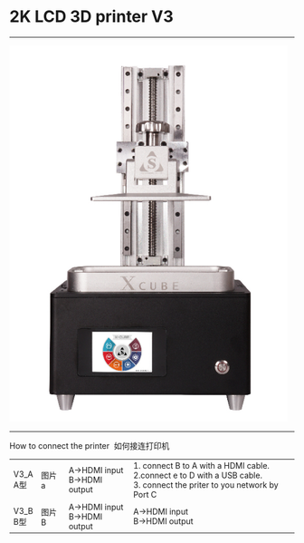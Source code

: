 
2K LCD 3D printer V3
===
<hr>

![Image text](https://raw.githubusercontent.com/stekstudio/stek_LCD_3D_printer/master/xCubeV3/v3_jpg.png)

<hr>
How to connect the printer  如何接连打印机
<table>
<tbody>
<tr>
<td>V3_A <br>   A型</td>
<td> 图片a</td>
<td>A->HDMI input <br> B->HDMI output </td>
<td>1. connect B to A with a HDMI cable.<br> 2.connect e to D with a USB cable. <br> 3. connect the priter to you network by Port C </td>
</tr>
<tr>
<td>V3_B <br>   B型</td>
<td>图片B</td>
<td>A->HDMI input <br> B->HDMI output </td>
<td>A->HDMI input <br> B->HDMI output </td>
</tr>

</tbody>
</table>
